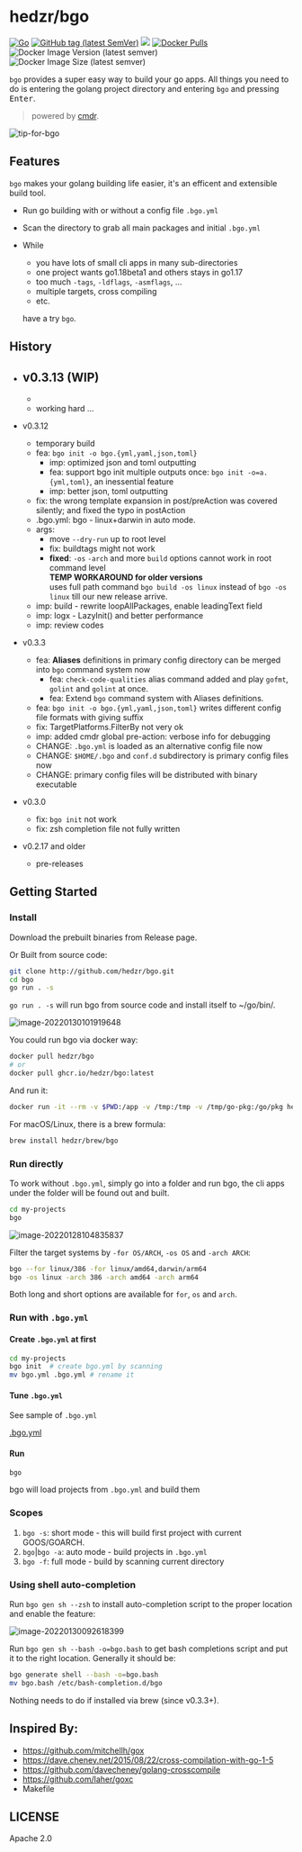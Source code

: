 # hedzr/bgo

[![Go](https://github.com/hedzr/bgo/actions/workflows/go.yml/badge.svg)](https://github.com/hedzr/bgo/actions/workflows/go.yml)
[![GitHub tag (latest SemVer)](https://img.shields.io/github/tag/hedzr/bgo.svg?label=release)](https://github.com/hedzr/bgo/releases)
[![](https://img.shields.io/badge/go-dev-green)](https://pkg.go.dev/github.com/hedzr/bgo)
[![Docker Pulls](https://img.shields.io/docker/pulls/hedzr/bgo)](https://hub.docker.com/r/hedzr/bgo)
![Docker Image Version (latest semver)](https://img.shields.io/docker/v/hedzr/bgo)
![Docker Image Size (latest semver)](https://img.shields.io/docker/image-size/hedzr/bgo)


`bgo` provides a super easy way to build your go apps.
All things you need to do is entering the golang project directory and entering `bgo` and pressing <kbd>Enter</kbd>.  

> powered by [cmdr](https://github.com/hedzr/cmdr).

![tip-for-bgo](https://cdn.jsdelivr.net/gh/hzimg/blog-pics@master/uPic/image-20220202111546956.png)

## Features

`bgo` makes your golang building life easier, it's an efficent and extensible build tool.

- Run go building with or without a config file `.bgo.yml`
- Scan the directory to grab all main packages and initial `.bgo.yml`
- While 

  - you have lots of small cli apps in many sub-directories
  - one project wants go1.18beta1 and others stays in go1.17
  - too much `-tags`, `-ldflags`, `-asmflags`, ...
  - multiple targets, cross compiling
  - etc.
  
  have a try `bgo`.

## History

- v0.3.13 (WIP)
  - 
  - 
  - working hard ...

- v0.3.12
  - temporary build
  - fea: `bgo init -o bgo.{yml,yaml,json,toml}`
    - imp: optimized json and toml outputting
    - fea: support bgo init multiple outputs once: `bgo init -o=a.{yml,toml}`, an inessential feature
    - imp: better json, toml outputting
  - fix: the wrong template expansion in post/preAction was covered silently; and fixed the typo in postAction
  - .bgo.yml: bgo - linux+darwin in auto mode.
  - args:
    - move `--dry-run` up to root level
    - fix: buildtags might not work
    - **fixed**: `-os` `-arch` and more `build` options cannot work in root command level  
      **TEMP WORKAROUND for older versions**  
      uses full path command `bgo build -os linux` instead of `bgo -os linux` till our new release arrive.
  - imp: build - rewrite loopAllPackages, enable leadingText field
  - imp: logx - LazyInit() and better performance
  - imp: review codes

- v0.3.3
  - fea: **Aliases** definitions in primary config directory can be merged into `bgo` command system now
    - fea: `check-code-qualities` alias command added and play `gofmt`, `golint` and `golint` at once.
    - fea: Extend `bgo` command system with Aliases definitions.
  - fea: `bgo init -o bgo.{yml,yaml,json,toml}` writes different config file formats with giving suffix
  - fix: TargetPlatforms.FilterBy not very ok
  - imp: added cmdr global pre-action: verbose info for debugging
  - CHANGE: `.bgo.yml` is loaded as an alternative config file now
  - CHANGE: `$HOME/.bgo` and `conf.d` subdirectory is primary config files now
  - CHANGE: primary config files will be distributed with binary executable

- v0.3.0
  - fix: `bgo init` not work
  - fix: zsh completion file not fully written

- v0.2.17 and older
  - pre-releases 

## Getting Started

### Install

Download the prebuilt binaries from Release page.

Or Built from source code:

```bash
git clone http://github.com/hedzr/bgo.git
cd bgo
go run . -s
```

`go run . -s` will run bgo from source code and install itself to ~/go/bin/.

![image-20220130101919648](https://cdn.jsdelivr.net/gh/hzimg/blog-pics@master/uPic/image-20220130101919648.png)

You could run bgo via docker way:

```bash
docker pull hedzr/bgo
# or
docker pull ghcr.io/hedzr/bgo:latest
```

And run it:

```bash
docker run -it --rm -v $PWD:/app -v /tmp:/tmp -v /tmp/go-pkg:/go/pkg hedzr/bgo
```

For macOS/Linux, there is a brew formula:

```bash
brew install hedzr/brew/bgo
```


### Run directly

To work without `.bgo.yml`, simply go into a folder and run bgo, the cli apps under the folder will be found out and built.

```bash
cd my-projects
bgo
```

![image-20220128104835837](https://cdn.jsdelivr.net/gh/hzimg/blog-pics@master/uPic/image-20220128104835837.png)

Filter the target systems by `-for OS/ARCH`, `-os OS` and `-arch ARCH`:

```bash
bgo --for linux/386 -for linux/amd64,darwin/arm64
bgo -os linux -arch 386 -arch amd64 -arch arm64
```

Both long and short options are available for `for`, `os` and `arch`.

### Run with `.bgo.yml`

#### Create `.bgo.yml` at first

```bash
cd my-projects
bgo init  # create bgo.yml by scanning
mv bgo.yml .bgo.yml # rename it
```

#### Tune `.bgo.yml`

See sample of `.bgo.yml`

[.bgo.yml](https://github.com/hedzr/bgo/blob/master/.bgo.yaml)

#### Run

```bash
bgo
```

bgo will load projects from `.bgo.yml` and build them


### Scopes

1. `bgo -s`: short mode - this will build first project with current GOOS/GOARCH.
2. `bgo`|`bgo -a`: auto mode - build projects in `.bgo.yml`
3. `bgo -f`: full mode - build by scanning current directory


### Using shell auto-completion

Run `bgo gen sh --zsh` to install auto-completion script to the proper location and enable the feature:

![image-20220130092618399](https://cdn.jsdelivr.net/gh/hzimg/blog-pics@master/uPic/image-20220130092618399.png)

Run `bgo gen sh --bash -o=bgo.bash` to get bash completions script and put it to the right location. Generally it should be:

```bash
bgo generate shell --bash -o=bgo.bash
mv bgo.bash /etc/bash-completion.d/bgo
```

Nothing needs to do if installed via brew (since v0.3.3+).


## Inspired By:

- https://github.com/mitchellh/gox
- https://dave.cheney.net/2015/08/22/cross-compilation-with-go-1-5
- https://github.com/davecheney/golang-crosscompile
- https://github.com/laher/goxc
- Makefile

## LICENSE

Apache 2.0


